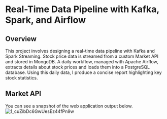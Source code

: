 # Real-Time Data Pipeline with Kafka, Spark, and Airflow
## **Overview**
This project involves designing a real-time data pipeline with Kafka and Spark Streaming. Stock price data is streamed from a custom Market API and stored in MongoDB. A daily workflow, managed with Apache Airflow, extracts details about stock prices and loads them into a PostgreSQL database. Using this daily data, I produce a concise report highlighting key stock statistics.
## Market API
You can see a snapshot of the web application output below.
![1_cuZibDc6GwUesEz44fPn9w](https://github.com/user-attachments/assets/12ca73a6-7320-46d0-979f-52e5d537349d)
